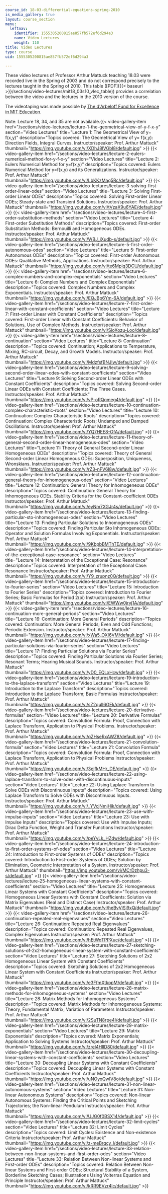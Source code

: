 ```yaml
---
course_id: 18-03-differential-equations-spring-2010
is_media_gallery: true
layout: course_section
menu:
  leftnav:
    identifier: 1555305200815ae857fb572ef6d294a3
    name: Video Lectures
    weight: 110
title: Video Lectures
type: course
uid: 1555305200815ae857fb572ef6d294a3

---
```


These video lectures of Professor Arthur Mattuck teaching 18.03 were recorded live in the Spring of 2003 and do not correspond precisely to the lectures taught in the Spring of 2010. This table ([PDF]({{< baseurl >}}/sections/video-lectures/mit18_03s10_vlec_table)) provides a correlation between the video and the lectures in the 2010 version of the course.

The videotaping was made possible by [The d'Arbeloff Fund for Excellence in MIT Education](http://web.mit.edu/darbeloff/).

Note: Lecture 18, 34, and 35 are not available.{{< video-gallery-item href="/sections/video-lectures/lecture-1-the-geometrical-view-of-y-f-x-y" section="Video Lectures" title="Lecture 1: The Geometrical View of y= f(x,y)" description="Topics covered: The Geometrical View of y= f(x,y): Direction Fields, Integral Curves. Instructor/speaker: Prof. Arthur Mattuck" thumbnail="https://img.youtube.com/vi/XDhJ8lVGbl8/default.jpg" >}} {{< video-gallery-item href="/sections/video-lectures/lecture-2-eulers-numerical-method-for-y-f-x-y" section="Video Lectures" title="Lecture 2: Eulers Numerical Method for y=f(x,y)" description="Topics covered: Eulers Numerical Method for y=f(x,y) and its Generalizations. Instructor/speaker: Prof. Arthur Mattuck" thumbnail="https://img.youtube.com/vi/LbKKzMag5Rc/default.jpg" >}} {{< video-gallery-item href="/sections/video-lectures/lecture-3-solving-first-order-linear-odes" section="Video Lectures" title="Lecture 3: Solving First-order Linear ODEs" description="Topics covered: Solving First-order Linear ODEs; Steady-state and Transient Solutions. Instructor/speaker: Prof. Arthur Mattuck" thumbnail="https://img.youtube.com/vi/tVzaX9u6YAE/default.jpg" >}} {{< video-gallery-item href="/sections/video-lectures/lecture-4-first-order-substitution-methods" section="Video Lectures" title="Lecture 4: First-order Substitution Methods" description="Topics covered: First-order Substitution Methods: Bernouilli and Homogeneous ODEs. Instructor/speaker: Prof. Arthur Mattuck" thumbnail="https://img.youtube.com/vi/WBJ_iXudb-s/default.jpg" >}} {{< video-gallery-item href="/sections/video-lectures/lecture-5-first-order-autonomous-odes" section="Video Lectures" title="Lecture 5: First-order Autonomous ODEs" description="Topics covered: First-order Autonomous ODEs: Qualitative Methods, Applications. Instructor/speaker: Prof. Arthur Mattuck" thumbnail="https://img.youtube.com/vi/te6Mplq3DCU/default.jpg" >}} {{< video-gallery-item href="/sections/video-lectures/lecture-6-complex-numbers-and-complex-exponentials" section="Video Lectures" title="Lecture 6: Complex Numbers and Complex Exponentials" description="Topics covered: Complex Numbers and Complex Exponentials. Instructor/speaker: Prof. Arthur Mattuck" thumbnail="https://img.youtube.com/vi/EQJBp6Ym-6A/default.jpg" >}} {{< video-gallery-item href="/sections/video-lectures/lecture-7-first-order-linear-with-constant-coefficients" section="Video Lectures" title="Lecture 7: First-order Linear with Constant Coefficients" description="Topics covered: First-order Linear with Constant Coefficients: Behavior of Solutions, Use of Complex Methods. Instructor/speaker: Prof. Arthur Mattuck" thumbnail="https://img.youtube.com/vi/SioXozu-Loo/default.jpg" >}} {{< video-gallery-item href="/sections/video-lectures/lecture-8-continuation" section="Video Lectures" title="Lecture 8: Continuation" description="Topics covered: Continuation; Applications to Temperature, Mixing, RC-circuit, Decay, and Growth Models. Instructor/speaker: Prof. Arthur Mattuck" thumbnail="https://img.youtube.com/vi/MdzfsfBNJIw/default.jpg" >}} {{< video-gallery-item href="/sections/video-lectures/lecture-9-solving-second-order-linear-odes-with-constant-coefficients" section="Video Lectures" title="Lecture 9: Solving Second-order Linear ODEs with Constant Coefficients" description="Topics covered: Solving Second-order Linear ODEs with Constant Coefficients: The Three Cases. Instructor/speaker: Prof. Arthur Mattuck" thumbnail="https://img.youtube.com/vi/vP-oRQqmeg4/default.jpg" >}} {{< video-gallery-item href="/sections/video-lectures/lecture-10-continuation-complex-characteristic-roots" section="Video Lectures" title="Lecture 10: Continuation: Complex Characteristic Roots" description="Topics covered: Continuation: Complex Characteristic Roots; Undamped and Damped Oscillations. Instructor/speaker: Prof. Arthur Mattuck" thumbnail="https://img.youtube.com/vi/YQ7HEE8-OfA/default.jpg" >}} {{< video-gallery-item href="/sections/video-lectures/lecture-11-theory-of-general-second-order-linear-homogeneous-odes" section="Video Lectures" title="Lecture 11: Theory of General Second-order Linear Homogeneous ODEs" description="Topics covered: Theory of General Second-order Linear Homogeneous ODEs: Superposition, Uniqueness, Wronskians. Instructor/speaker: Prof. Arthur Mattuck" thumbnail="https://img.youtube.com/vi/rZ3-nFV6l8w/default.jpg" >}} {{< video-gallery-item href="/sections/video-lectures/lecture-12-continuation-general-theory-for-inhomogeneous-odes" section="Video Lectures" title="Lecture 12: Continuation: General Theory for Inhomogeneous ODEs" description="Topics covered: Continuation: General Theory for Inhomogeneous ODEs. Stability Criteria for the Constant-coefficient ODEs Instructor/speaker: Prof. Arthur Mattuck" thumbnail="https://img.youtube.com/vi/eyNm7XGJr4s/default.jpg" >}} {{< video-gallery-item href="/sections/video-lectures/lecture-13-finding-particular-sto-inhomogeneous-odes" section="Video Lectures" title="Lecture 13: Finding Particular Solutions to Inhomogeneous ODEs" description="Topics covered: Finding Particular Sto Inhomogeneous ODEs: Operator and Solution Formulas Involving Exponentials. Instructor/speaker: Prof. Arthur Mattuck" thumbnail="https://img.youtube.com/vi/9KbpbBMThTE/default.jpg" >}} {{< video-gallery-item href="/sections/video-lectures/lecture-14-interpretation-of-the-exceptional-case-resonance" section="Video Lectures" title="Lecture 14: Interpretation of the Exceptional Case: Resonance" description="Topics covered: Interpretation of the Exceptional Case: Resonance Instructor/speaker: Prof. Arthur Mattuck" thumbnail="https://img.youtube.com/vi/Y9_zrupnz0Q/default.jpg" >}} {{< video-gallery-item href="/sections/video-lectures/lecture-15-introduction-to-fourier-series" section="Video Lectures" title="Lecture 15: Introduction to Fourier Series" description="Topics covered: Introduction to Fourier Series; Basic Formulas for Period 2(pi) Instructor/speaker: Prof. Arthur Mattuck" thumbnail="https://img.youtube.com/vi/EWWw0jryj1A/default.jpg" >}} {{< video-gallery-item href="/sections/video-lectures/lecture-16-continuation-more-general-periods" section="Video Lectures" title="Lecture 16: Continuation: More General Periods" description="Topics covered: Continuation: More General Periods; Even and Odd Functions; Periodic Extension. Instructor/speaker: Prof. Arthur Mattuck" thumbnail="https://img.youtube.com/vi/xWa5_OXI6VM/default.jpg" >}} {{< video-gallery-item href="/sections/video-lectures/lecture-17-finding-particular-solutions-via-fourier-series" section="Video Lectures" title="Lecture 17: Finding Particular Solutions via Fourier Series" description="Topics covered: Finding Particular Solutions via Fourier Series; Resonant Terms; Hearing Musical Sounds. Instructor/speaker: Prof. Arthur Mattuck" thumbnail="https://img.youtube.com/vi/yD0_EQLxHcw/default.jpg" >}} {{< video-gallery-item href="/sections/video-lectures/lecture-19-introduction-to-the-laplace-transform" section="Video Lectures" title="Lecture 19: Introduction to the Laplace Transform" description="Topics covered: Introduction to the Laplace Transform; Basic Formulas Instructor/speaker: Prof. Arthur Mattuck" thumbnail="https://img.youtube.com/vi/sZ2qulI6GEk/default.jpg" >}} {{< video-gallery-item href="/sections/video-lectures/lecture-20-derivative-formulas" section="Video Lectures" title="Lecture 20: Derivative Formulas" description="Topics covered: Convolution Formula: Proof, Connection with Laplace Transform, Application to Physical Problems. Instructor/speaker: Prof. Arthur Mattuck" thumbnail="https://img.youtube.com/vi/qZHseRxAWZ8/default.jpg" >}} {{< video-gallery-item href="/sections/video-lectures/lecture-21-convolution-formula" section="Video Lectures" title="Lecture 21: Convolution Formula" description="Topics covered: Convolution Formula: Proof, Connection with Laplace Transform, Application to Physical Problems Instructor/speaker: Prof. Arthur Mattuck" thumbnail="https://img.youtube.com/vi/3ejfkMHr_DE/default.jpg" >}} {{< video-gallery-item href="/sections/video-lectures/lecture-22-using-laplace-transform-to-solve-odes-with-discontinuous-inputs" section="Video Lectures" title="Lecture 22: Using Laplace Transform to Solve ODEs with Discontinuous Inputs" description="Topics covered: Using Laplace Transform to Solve ODEs with Discontinuous Inputs. Instructor/speaker: Prof. Arthur Mattuck" thumbnail="https://img.youtube.com/vi/_YVcjNmjHik/default.jpg" >}} {{< video-gallery-item href="/sections/video-lectures/lecture-23-use-with-impulse-inputs" section="Video Lectures" title="Lecture 23: Use with Impulse Inputs" description="Topics covered: Use with Impulse Inputs; Dirac Delta Function, Weight and Transfer Functions Instructor/speaker: Prof. Arthur Mattuck" thumbnail="https://img.youtube.com/vi/peYvLk_HZdw/default.jpg" >}} {{< video-gallery-item href="/sections/video-lectures/lecture-24-introduction-to-first-order-systems-of-odes" section="Video Lectures" title="Lecture 24: Introduction to First-order Systems of ODEs" description="Topics covered: Introduction to First-order Systems of ODEs; Solution by Elimination, Geometric Interpretation of a System. Instructor/speaker: Prof. Arthur Mattuck" thumbnail="https://img.youtube.com/vi/MCrDzhpu3-s/default.jpg" >}} {{< video-gallery-item href="/sections/video-lectures/lecture-25-homogeneous-linear-systems-with-constant-coefficients" section="Video Lectures" title="Lecture 25: Homogeneous Linear Systems with Constant Coefficients" description="Topics covered: Homogeneous Linear Systems with Constant Coefficients: Solution via Matrix Eigenvalues (Real and Distinct Case) Instructor/speaker: Prof. Arthur Mattuck" thumbnail="https://img.youtube.com/vi/heBvViSi9xQ/default.jpg" >}} {{< video-gallery-item href="/sections/video-lectures/lecture-26-continuation-repeated-real-eigenvalues" section="Video Lectures" title="Lecture 26: Continuation: Repeated Real Eigenvalues" description="Topics covered: Continuation: Repeated Real Eigenvalues, Complex Eigenvalues Instructor/speaker: Prof. Arthur Mattuck" thumbnail="https://img.youtube.com/vi/hEtWqTPPXuc/default.jpg" >}} {{< video-gallery-item href="/sections/video-lectures/lecture-27-sketching-solutions-of-2x2-homogeneous-linear-system-with-constant-coefficients" section="Video Lectures" title="Lecture 27: Sketching Solutions of 2x2 Homogeneous Linear System with Constant Coefficients" description="Topics covered: Sketching Solutions of 2x2 Homogeneous Linear System with Constant Coefficients Instructor/speaker: Prof. Arthur Mattuck" thumbnail="https://img.youtube.com/vi/e3FfmXtkppM/default.jpg" >}} {{< video-gallery-item href="/sections/video-lectures/lecture-28-matrix-methods-for-inhomogeneous-systems" section="Video Lectures" title="Lecture 28: Matrix Methods for Inhomogeneous Systems" description="Topics covered: Matrix Methods for Inhomogeneous Systems: Theory, Fundamental Matrix, Variation of Parameters Instructor/speaker: Prof. Arthur Mattuck" thumbnail="https://img.youtube.com/vi/2SuTN8rpe4I/default.jpg" >}} {{< video-gallery-item href="/sections/video-lectures/lecture-29-matrix-exponentials" section="Video Lectures" title="Lecture 29: Matrix Exponentials" description="Topics covered: Matrix Exponentials; Application to Solving Systems Instructor/speaker: Prof. Arthur Mattuck" thumbnail="https://img.youtube.com/vi/zreI4HllD80/default.jpg" >}} {{< video-gallery-item href="/sections/video-lectures/lecture-30-decoupling-linear-systems-with-constant-coefficients" section="Video Lectures" title="Lecture 30: Decoupling Linear Systems with Constant Coefficients" description="Topics covered: Decoupling Linear Systems with Constant Coefficients Instructor/speaker: Prof. Arthur Mattuck" thumbnail="https://img.youtube.com/vi/uNOyxQwIV8o/default.jpg" >}} {{< video-gallery-item href="/sections/video-lectures/lecture-31-non-linear-autonomous-systems" section="Video Lectures" title="Lecture 31: Non-linear Autonomous Systems" description="Topics covered: Non-linear Autonomous Systems: Finding the Critical Points and Sketching Trajectories; the Non-linear Pendulum Instructor/speaker: Prof. Arthur Mattuck" thumbnail="https://img.youtube.com/vi/UJG0f0BSX14/default.jpg" >}} {{< video-gallery-item href="/sections/video-lectures/lecture-32-limit-cycles" section="Video Lectures" title="Lecture 32: Limit Cycles" description="Topics covered: Limit Cycles: Existence and Non-existence Criteria Instructor/speaker: Prof. Arthur Mattuck" thumbnail="https://img.youtube.com/vi/z-meBrqcy_I/default.jpg" >}} {{< video-gallery-item href="/sections/video-lectures/lecture-33-relation-between-non-linear-systems-and-first-order-odes" section="Video Lectures" title="Lecture 33: Relation Between Non-linear Systems and First-order ODEs" description="Topics covered: Relation Between Non-linear Systems and First-order ODEs; Structural Stability of a System, Borderline Sketching Cases; Illustrations Using Volterras Equation and Principle Instructor/speaker: Prof. Arthur Mattuck" thumbnail="https://img.youtube.com/vi/kRR9EVzr4lc/default.jpg" >}}